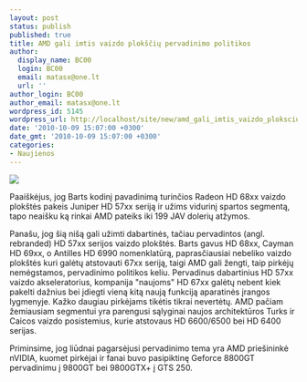 ```yaml
---
layout: post
status: publish
published: true
title: AMD gali imtis vaizdo plokščių pervadinimo politikos
author:
  display_name: BC00
  login: BC00
  email: matasx@one.lt
  url: ''
author_login: BC00
author_email: matasx@one.lt
wordpress_id: 5145
wordpress_url: http://localhost/site/new/amd_gali_imtis_vaizdo_ploksciu_pervadinimo_politikos/
date: '2010-10-09 15:07:00 +0300'
date_gmt: '2010-10-09 15:07:00 +0300'
categories:
- Naujienos
---
```

<div class="imgright"><img src="http://www.part.lt/img/801f70a6a086cd9275a5cfb431572d2b34.jpg"  /></div>
<p>Paaiškėjus, jog Barts kodinį pavadinimą turinčios Radeon HD 68xx vaizdo plokštės pakeis Juniper HD 57xx seriją ir užims vidurinį spartos segmentą, tapo neaišku ką rinkai AMD pateiks iki 199 JAV dolerių atžymos.</p>
<p>Panašu, jog šią nišą gali užimti dabartinės, tačiau pervadintos (angl. rebranded) HD 57xx serijos vaizdo plokštės. Barts gavus HD 68xx, Cayman HD 69xx, o Antilles HD 6990 nomenklatūrą, paprasčiausiai nebeliko vaizdo plokštės kuri galėtų atstovauti 67xx seriją, taigi AMD gali žengti, taip pirkėjų nemėgstamos, pervadinimo politikos keliu. Pervadinus dabartinius HD 57xx vaizdo akseleratorius, kompanija "naujoms" HD 67xx galėtų nebent kiek pakelti dažnius bei įdiegti vieną kitą naują funkciją aparatinės įrangos lygmenyje. Kažko daugiau pirkėjams tikėtis tikrai nevertėtų. AMD pačiam žemiausiam segmentui yra parengusi sąlyginai naujos architektūros Turks ir Caicos vaizdo posistemius, kurie atstovaus HD 6600/6500 bei HD 6400 serijas.</p>
<p>Priminsime, jog liūdnai pagarsėjusi pervadinimo tema yra AMD priešininkė nVIDIA, kuomet pirkėjai ir fanai buvo pasipiktinę Geforce 8800GT pervadinimu į 9800GT bei 9800GTX+ į GTS 250.</p>

